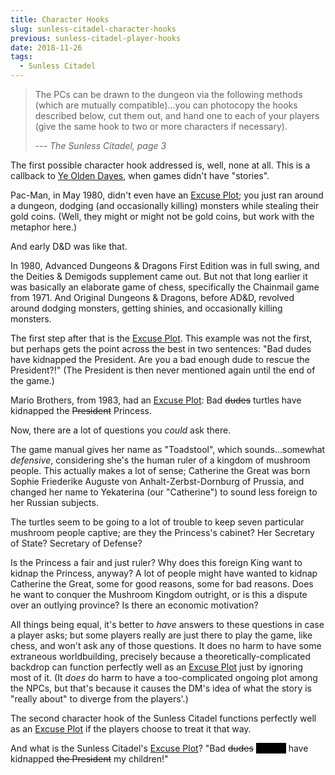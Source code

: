 ```yaml
---
title: Character Hooks
slug: sunless-citadel-character-hooks
previous: sunless-citadel-player-hooks
date: 2018-11-26
tags:
  - Sunless Citadel
---
```


> The PCs can be drawn to the dungeon via the following methods (which are mutually compatible)…you can photocopy the hooks described below, cut them out, and hand one to each of your players (give the same hook to two or more characters if necessary).
>
> --- <cite>The Sunless Citadel, page 3</cite>

The first possible character hook addressed is, well, none at all. This is a callback to [Ye Olden Dayes](https://allthetropes.fandom.com/wiki/Ye_Olde_Butcherede_Englishe), when games didn't have "stories".

Pac-Man, in May 1980, didn't even have an [Excuse Plot]; you just ran around a dungeon, dodging (and occasionally killing) monsters while stealing their gold coins. (Well, they might or might not be gold coins, but work with the metaphor here.)

And early D&D was like that.

In 1980, Advanced Dungeons & Dragons First Edition was in full swing, and the Deities & Demigods supplement came out. But not that long earlier it was basically an elaborate game of chess, specifically the Chainmail game from 1971. And Original Dungeons & Dragons, before AD&D, revolved around dodging monsters, getting shinies, and occasionally killing monsters.

The first step after that is the [Excuse Plot]. This example was not the first, but perhaps gets the point across the best in two sentences: "Bad dudes have kidnapped the President. Are you a bad enough dude to rescue the President?!" (The President is then never mentioned again until the end of the game.)

Mario Brothers, from 1983, had an [Excuse Plot]: Bad ~~dudes~~ turtles have kidnapped the ~~President~~ Princess.

Now, there are a lot of questions you *could* ask there.

The game manual gives her name as "Toadstool", which sounds...somewhat *defensive*, considering she's the human ruler of a kingdom of mushroom people. This actually makes a lot of sense; Catherine the Great was born Sophie Friederike Auguste von Anhalt-Zerbst-Dornburg of Prussia, and changed her name to Yekaterina (our "Catherine") to sound less foreign to her Russian subjects.

The turtles seem to be going to a lot of trouble to keep seven particular mushroom people captive; are they the Princess's cabinet? Her Secretary of State? Secretary of Defense?

Is the Princess a fair and just ruler? Why does this foreign King want to kidnap the Princess, anyway? A lot of people might have wanted to kidnap Catherine the Great, some for good reasons, some for bad reasons. Does he want to conquer the Mushroom Kingdom outright, or is this a dispute over an outlying province? Is there an economic motivation?

All things being equal, it's better to *have* answers to these questions in case a player asks; but some players really are just there to play the game, like chess, and won't ask any of those questions. It does no harm to have some extraneous worldbuilding, precisely because a theoretically-complicated backdrop can function perfectly well as an [Excuse Plot] just by ignoring most of it. (It *does* do harm to have a too-complicated ongoing plot among the NPCs, but that's because it causes the DM's idea of what the story is "really about" to diverge from the players'.)

The second character hook of the Sunless Citadel functions perfectly well as an [Excuse Plot] if the players choose to treat it that way.

And what is the Sunless Citadel's [Excuse Plot]? "Bad <del>dudes</del> <span style="color:#000000;background-color:#000000;">goblins</span> have kidnapped <del>the President</del> my children!"




[Excuse Plot]: https://allthetropes.fandom.com/wiki/Excuse_Plot


